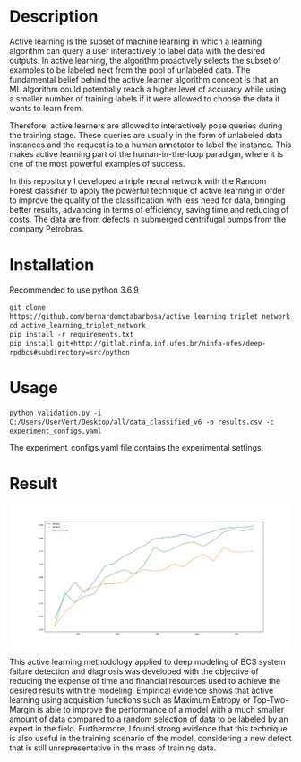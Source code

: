 # Description

Active learning is the subset of machine learning in which a learning algorithm can query a user interactively to label data with the desired outputs. In active learning, the algorithm proactively selects the subset of examples to be labeled next from the pool of unlabeled data. The fundamental belief behind the active learner algorithm concept is that an ML algorithm could potentially reach a higher level of accuracy while using a smaller number of training labels if it were allowed to choose the data it wants to learn from.

Therefore, active learners are allowed to interactively pose queries during the training stage. These queries are usually in the form of unlabeled data instances and the request is to a human annotator to label the instance. This makes active learning part of the human-in-the-loop paradigm, where it is one of the most powerful examples of success.

In this repository I developed a triple neural network with the Random Forest classifier to apply the powerful technique of active learning in order to improve the quality of the classification with less need for data, bringing better results, advancing in terms of efficiency, saving time and reducing of costs. The data are from defects in submerged centrifugal pumps from the company Petrobras.

# Installation

Recommended to use python 3.6.9

```
git clone https://github.com/bernardomotabarbosa/active_learning_triplet_network.git
cd active_learning_triplet_network
pip install -r requirements.txt
pip install git+http://gitlab.ninfa.inf.ufes.br/ninfa-ufes/deep-rpdbcs#subdirectory=src/python
```

# Usage
```
python validation.py -i C:/Users/UserVert/Desktop/all/data_classified_v6 -o results.csv -c experiment_configs.yaml
```
The experiment_configs.yaml file contains the experimental settings.

# Result

![Result AL/RF](https://github.com/bernardomotabarbosa/active_learning_triplet_network/blob/master/results/charts/RF.png?raw=true)

This active learning methodology applied to deep modeling of BCS system failure detection and diagnosis was developed with the objective of reducing the expense of time and financial resources used to achieve the desired results with the modeling. Empirical evidence shows that active learning using acquisition functions such as Maximum Entropy or Top-Two-Margin is able to improve the performance of a model with a much smaller amount of data compared to a random selection of data to be labeled by an expert in the field. Furthermore, I found strong evidence that this technique is also useful in the training scenario of the model, considering a new defect that is still unrepresentative in the mass of training data.
